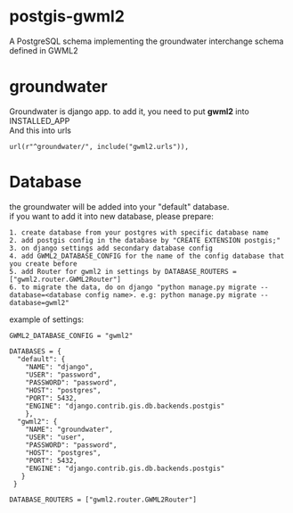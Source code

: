 # postgis-gwml2
A PostgreSQL schema implementing the groundwater interchange schema defined in GWML2

# groundwater
Groundwater is django app. to add it, you need to put <b>gwml2</b> into INSTALLED_APP <br>
And this into urls 
```
url(r"^groundwater/", include("gwml2.urls")),
```

# Database
the groundwater will be added into your "default" database. <br>
if you want to add it into new database, please prepare:
```
1. create database from your postgres with specific database name
2. add postgis config in the database by "CREATE EXTENSION postgis;"
3. on django settings add secondary database config
4. add GWML2_DATABASE_CONFIG for the name of the config database that you create before
5. add Router for gwml2 in settings by DATABASE_ROUTERS = ["gwml2.router.GWML2Router"]
6. to migrate the data, do on django "python manage.py migrate --database=<database config name>. e.g: python manage.py migrate --database=gwml2"
```
example of settings:
```
GWML2_DATABASE_CONFIG = "gwml2"

DATABASES = {
  "default": {
    "NAME": "django", 
    "USER": "password", 
    "PASSWORD": "password", 
    "HOST": "postgres", 
    "PORT": 5432, 
    "ENGINE": "django.contrib.gis.db.backends.postgis"
    }, 
  "gwml2": {
    "NAME": "groundwater", 
    "USER": "user", 
    "PASSWORD": "password", 
    "HOST": "postgres", 
    "PORT": 5432,
    "ENGINE": "django.contrib.gis.db.backends.postgis"
   }
 }
 
DATABASE_ROUTERS = ["gwml2.router.GWML2Router"]
```


